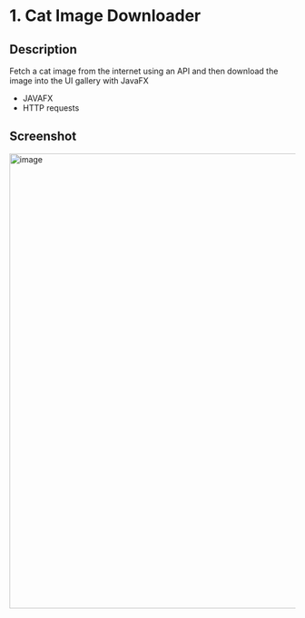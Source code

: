# 1. Cat Image Downloader

## Description
Fetch a cat image from the internet using an API and then download the image into the UI gallery with JavaFX

- JAVAFX
- HTTP requests

## Screenshot

<img width="802" alt="image" src="https://github.com/user-attachments/assets/129e6a73-3cf2-4d3f-ab7b-9c99f22251cb">
